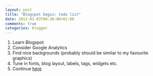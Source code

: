 ```yaml
---
layout: post
title: "Blogspot begin: todo list"
date: 2012-01-03T00:38:00+01:00
comments: true
categories: blogger
---
```


1. Learn Blogspot
2. Consider Google Analytics
3. Find nice backgrounds (probably should be similar to my favourite graphics)
4. Tune in fonts, blog layout, labels, tags, widgets etc.
5. Continue [here](/2012/01/03/why-i-decided-to-write-blog/)
